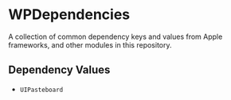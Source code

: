 #  WPDependencies

A collection of common dependency keys and values from Apple frameworks, and other modules in this repository.

## Dependency Values

- `UIPasteboard`
